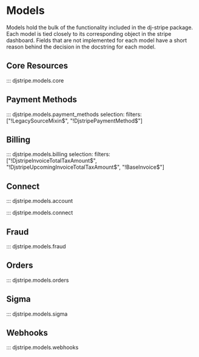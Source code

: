 # Models

Models hold the bulk of the functionality included in the dj-stripe
package. Each model is tied closely to its corresponding object in the
stripe dashboard. Fields that are not implemented for each model have a
short reason behind the decision in the docstring for each model.

## Core Resources

::: djstripe.models.core


## Payment Methods

<!-- DO NOT INCLUDE LegacySourceMixin AND DjstripePaymentMethod -->
::: djstripe.models.payment_methods
    selection:
        filters: ["!LegacySourceMixin$", "!DjstripePaymentMethod$"]



## Billing

<!-- DO NOT INCLUDE DjstripeInvoiceTotalTaxAmount, DjstripeUpcomingInvoiceTotalTaxAmount AND DJBaseInvoiceSTRIPEPAYMENTMETHOD -->
::: djstripe.models.billing
    selection:
        filters: ["!DjstripeInvoiceTotalTaxAmount$", "!DjstripeUpcomingInvoiceTotalTaxAmount$",
        "!BaseInvoice$"]


## Connect

::: djstripe.models.account

::: djstripe.models.connect


## Fraud

::: djstripe.models.fraud

## Orders

::: djstripe.models.orders

## Sigma

::: djstripe.models.sigma


## Webhooks

::: djstripe.models.webhooks

